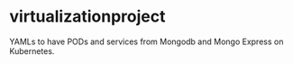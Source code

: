 # virtualizationproject
YAMLs to have PODs and services from Mongodb and Mongo Express on Kubernetes.
